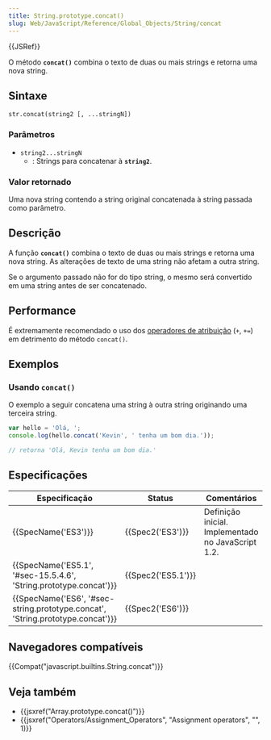 ```yaml
---
title: String.prototype.concat()
slug: Web/JavaScript/Reference/Global_Objects/String/concat
---
```


{{JSRef}}

O método **`concat()`** combina o texto de duas ou mais strings e retorna uma nova string.

## Sintaxe

```
str.concat(string2 [, ...stringN])
```

### Parâmetros

- `string2...stringN`
  - : Strings para concatenar à **`string2`**.

### Valor retornado

Uma nova string contendo a string original concatenada à string passada como parâmetro.

## Descrição

A função **`concat()`** combina o texto de duas ou mais strings e retorna uma nova string. As alterações de texto de uma string não afetam a outra string.

Se o argumento passado não for do tipo string, o mesmo será convertido em uma string antes de ser concatenado.

## Performance

É extremamente recomendado o uso dos [operadores de atribuição](/pt-BR/docs/Web/JavaScript/Guide/Expressions_and_Operators) (`+`, `+=`) em detrimento do método `concat()`.

## Exemplos

### Usando `concat()`

O exemplo a seguir concatena uma string à outra string originando uma terceira string.

```js
var hello = 'Olá, ';
console.log(hello.concat('Kevin', ' tenha um bom dia.'));

// retorna 'Olá, Kevin tenha um bom dia.'
```

## Especificações

| Especificação                                                                                            | Status                   | Comentários                                        |
| -------------------------------------------------------------------------------------------------------- | ------------------------ | -------------------------------------------------- |
| {{SpecName('ES3')}}                                                                                 | {{Spec2('ES3')}}     | Definição inicial. Implementado no JavaScript 1.2. |
| {{SpecName('ES5.1', '#sec-15.5.4.6', 'String.prototype.concat')}}                 | {{Spec2('ES5.1')}} |                                                    |
| {{SpecName('ES6', '#sec-string.prototype.concat', 'String.prototype.concat')}} | {{Spec2('ES6')}}     |                                                    |

## Navegadores compatíveis

{{Compat("javascript.builtins.String.concat")}}

## Veja também

- {{jsxref("Array.prototype.concat()")}}
- {{jsxref("Operators/Assignment_Operators", "Assignment operators", "", 1)}}
